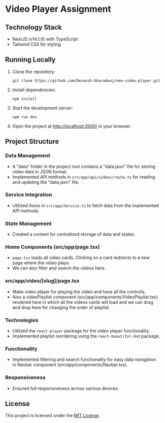 <!-- This is a [Next.js](https://nextjs.org/) project bootstrapped with [`create-next-app`](https://github.com/vercel/next.js/tree/canary/packages/create-next-app).

## Getting Started

First, run the development server:

```bash
npm run dev
# or
yarn dev
# or
pnpm dev
# or
bun dev
```

Open [http://localhost:3000](http://localhost:3000) with your browser to see the result.

You can start editing the page by modifying `app/page.tsx`. The page auto-updates as you edit the file.

This project uses [`next/font`](https://nextjs.org/docs/basic-features/font-optimization) to automatically optimize and load Inter, a custom Google Font.

## Learn More

To learn more about Next.js, take a look at the following resources:

- [Next.js Documentation](https://nextjs.org/docs) - learn about Next.js features and API.
- [Learn Next.js](https://nextjs.org/learn) - an interactive Next.js tutorial.

You can check out [the Next.js GitHub repository](https://github.com/vercel/next.js/) - your feedback and contributions are welcome!

## Deploy on Vercel

The easiest way to deploy your Next.js app is to use the [Vercel Platform](https://vercel.com/new?utm_medium=default-template&filter=next.js&utm_source=create-next-app&utm_campaign=create-next-app-readme) from the creators of Next.js.

Check out our [Next.js deployment documentation](https://nextjs.org/docs/deployment) for more details. -->

<!-- lg:w-64 mx-3 sm:w-5/12 w-full w-18-pr -->

# Video Player Assignment

## Technology Stack

- NextJS (v14.1.0) with TypeScript
- Tailwind CSS for styling

## Running Locally

1. Clone the repository:
   ```
   git clone https://github.com/Devansh-bharadwaj/new-video-player.git
   ```
2. Install dependencies:
   ```
   npm install
   ```
3. Start the development server:
   ```
   npm run dev
   ```
4. Open the project at [http://localhost:3000/](http://localhost:3000/) in your browser.

## Project Structure

### Data Management

- A "data" folder in the project root contains a "data.json" file for storing video data in JSON format.
- Implemented API methods in `src/app/api/videos/route.ts` for reading and updating the "data.json" file.

### Service Integration

- Utilized Axios in `src/app/Service.ts` to fetch data from the implemented API methods.

### State Management

- Created a context for centralized storage of data and states.

### Home Components (src/app/page.tsx)

- `page.tsx` loads all video cards. Clicking on a card redirects to a new page where the video plays.
- We can also filter and search the videos here.

### src/app/video/[slug]/page.tsx

- Make video player for playing the video and have all the controlls.
- Also a videoPlaylist component (src/app/components/VideoPlaylist.tsx) rendered here in which all the videos cards will load and we can drag and drop here for changing the order of playlist.

### Technologies

- Utilized the `react-player` package for the video player functionality.
- Implemented playlist reordering using the `react-beautiful-dnd` package.

### Functionality

- Implemented filtering and search functionality for easy data navigation in Navbar component (src/app/components/Navbar.tsx).

### Responsiveness

- Ensured full responsiveness across various devices.

## License

This project is licensed under the [MIT License](LICENSE).
